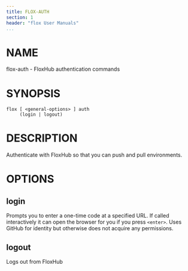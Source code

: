 ```yaml
---
title: FLOX-AUTH
section: 1
header: "flox User Manuals"
...
```



# NAME

flox-auth - FloxHub authentication commands

# SYNOPSIS

```
flox [ <general-options> ] auth
     (login | logout)
```

# DESCRIPTION

Authenticate with FloxHub so that you can push and pull environments.

# OPTIONS

## login

Prompts you to enter a one-time code at a specified URL.
If called interactively it can open the browser for you if you press `<enter>`.
Uses GitHub for identity but otherwise does not acquire any permissions.

## logout

Logs out from FloxHub
